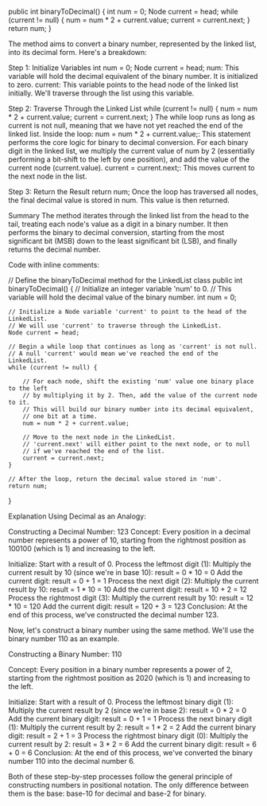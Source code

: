 public int binaryToDecimal() {
int num = 0;
Node current = head;
while (current != null) {
num = num * 2 + current.value;
current = current.next;
}
return num;
}


The method aims to convert a binary number, represented by the linked list, into its decimal form. Here's a breakdown:

Step 1: Initialize Variables
int num = 0;
Node current = head;
num: This variable will hold the decimal equivalent of the binary number. It is initialized to zero.
current: This variable points to the head node of the linked list initially. We'll traverse through the list using this variable.

Step 2: Traverse Through the Linked List
while (current != null) {
num = num * 2 + current.value;
current = current.next;
}
The while loop runs as long as current is not null, meaning that we have not yet reached the end of the linked list.
Inside the loop:
num = num * 2 + current.value;: This statement performs the core logic for binary to decimal conversion. For each binary digit in the linked list, we multiply the current value of num by 2 (essentially performing a bit-shift to the left by one position), and add the value of the current node (current.value).
current = current.next;: This moves current to the next node in the list.

Step 3: Return the Result
return num;
Once the loop has traversed all nodes, the final decimal value is stored in num. This value is then returned.

Summary
The method iterates through the linked list from the head to the tail, treating each node's value as a digit in a binary number. It then performs the binary to decimal conversion, starting from the most significant bit (MSB) down to the least significant bit (LSB), and finally returns the decimal number.


Code with inline comments:

// Define the binaryToDecimal method for the LinkedList class
public int binaryToDecimal() {
// Initialize an integer variable 'num' to 0.
// This variable will hold the decimal value of the binary number.
int num = 0;

    // Initialize a Node variable 'current' to point to the head of the LinkedList.
    // We will use 'current' to traverse through the LinkedList.
    Node current = head;
 
    // Begin a while loop that continues as long as 'current' is not null.
    // A null 'current' would mean we've reached the end of the LinkedList.
    while (current != null) {
 
        // For each node, shift the existing 'num' value one binary place to the left
        // by multiplying it by 2. Then, add the value of the current node to it.
        // This will build our binary number into its decimal equivalent,
        // one bit at a time.
        num = num * 2 + current.value;
 
        // Move to the next node in the LinkedList.
        // 'current.next' will either point to the next node, or to null
        // if we've reached the end of the list.
        current = current.next;
    }
 
    // After the loop, return the decimal value stored in 'num'.
    return num;
}


Explanation Using Decimal as an Analogy:

Constructing a Decimal Number: 123
Concept: Every position in a decimal number represents a power of 10, starting from the rightmost position as 100100 (which is 1) and increasing to the left.

Initialize:
Start with a result of 0.
Process the leftmost digit (1):
Multiply the current result by 10 (since we're in base 10): result = 0 * 10 = 0
Add the current digit: result = 0 + 1 = 1
Process the next digit (2):
Multiply the current result by 10: result = 1 * 10 = 10
Add the current digit: result = 10 + 2 = 12
Process the rightmost digit (3):
Multiply the current result by 10: result = 12 * 10 = 120
Add the current digit: result = 120 + 3 = 123
Conclusion:
At the end of this process, we've constructed the decimal number 123.

Now, let's construct a binary number using the same method. We'll use the binary number 110 as an example.

Constructing a Binary Number: 110

Concept: Every position in a binary number represents a power of 2, starting from the rightmost position as 2020 (which is 1) and increasing to the left.

Initialize:
Start with a result of 0.
Process the leftmost binary digit (1):
Multiply the current result by 2 (since we're in base 2): result = 0 * 2 = 0
Add the current binary digit: result = 0 + 1 = 1
Process the next binary digit (1):
Multiply the current result by 2: result = 1 * 2 = 2
Add the current binary digit: result = 2 + 1 = 3
Process the rightmost binary digit (0):
Multiply the current result by 2: result = 3 * 2 = 6
Add the current binary digit: result = 6 + 0 = 6
Conclusion:
At the end of this process, we've converted the binary number 110 into the decimal number 6.

Both of these step-by-step processes follow the general principle of constructing numbers in positional notation. The only difference between them is the base: base-10 for decimal and base-2 for binary.
